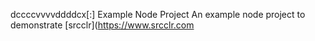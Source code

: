 dccccvvvvddddcx[:] Example Node Project
An example node project to demonstrate [srcclr](https://www.srcclr.com
